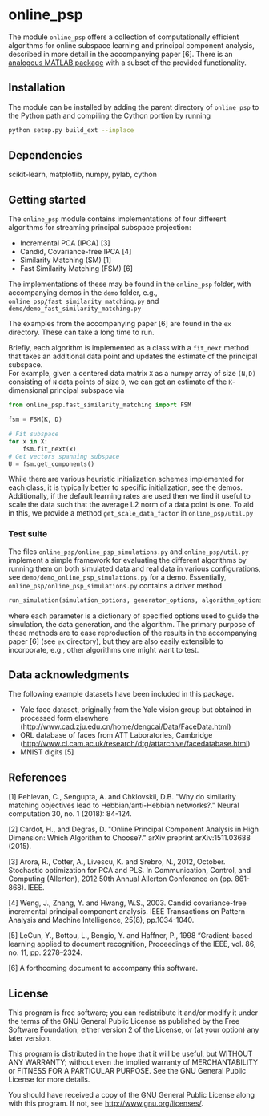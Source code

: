 # online_psp
 The module `online_psp` offers a collection of computationally efficient algorithms for online subspace learning and principal component analysis, described in more detail in the
 accompanying paper [6].  There is an [analogous MATLAB package](https://github.com/simonsfoundation/online-psp-matlab) with a subset of the provided functionality.

## Installation 
The module can be installed by adding the parent directory
of `online_psp` to the Python path 
and compiling the Cython portion by running

```bash
python setup.py build_ext --inplace
```

## Dependencies
scikit-learn, matplotlib, numpy, pylab, cython




## Getting started
The `online_psp` module contains implementations of four different algorithms
for streaming principal subspace projection:

- Incremental PCA (IPCA) [3]
- Candid, Covariance-free IPCA [4]
- Similarity Matching (SM) [1]
- Fast Similarity Matching (FSM) [6]

The implementations of these may be found in the `online_psp` folder,
with accompanying demos in the `demo` folder, e.g., `online_psp/fast_similarity_matching.py` and `demo/demo_fast_similarity_matching.py`

The examples from the accompanying paper [6] are found in the `ex` directory.  These can take a long time to run.

Briefly, each algorithm is implemented as a class with a `fit_next` method that
takes an additional data point and updates the estimate of the principal subspace.  
For example, given a centered data matrix `X` as a numpy array of size `(N,D)` consisting of `N` data points of size `D`, we can get an estimate of the `K`-dimensional principal subspace via

```python
from online_psp.fast_similarity_matching import FSM

fsm = FSM(K, D)

# Fit subspace
for x in X:
    fsm.fit_next(x)
# Get vectors spanning subspace
U = fsm.get_components()
```

While there are various heuristic initialization schemes implemented for each class, it is typically better to specific initialization, see the demos.
Additionally, if the default learning rates are used then we find it useful to scale the data such that the average L2 norm of a data point is one.
To aid in this, we provide a method `get_scale_data_factor` in `online_psp/util.py`


### Test suite
The files `online_psp/online_psp_simulations.py` and `online_psp/util.py` implement a simple framework for 
evaluating the different algorithms by running them on both simulated data and real data in various configurations,
see `demo/demo_online_psp_simulations.py` for a demo.  Essentially, `online_psp/online_psp_simulations.py` 
contains a driver method

```python
run_simulation(simulation_options, generator_options, algorithm_options)
```

where each parameter is a dictionary of specified options used to guide the simulation, the data generation, and the algorithm.
The primary purpose of these methods are to ease reproduction of the results in the accompanying paper [6] (see `ex` directory),
but they are also easily extensible to incorporate, e.g., other algorithms one might want to test.


## Data acknowledgments
The following example datasets have been included in this package.

- Yale face dataset, originally from the Yale vision group but obtained in processed form elsewhere 
(http://www.cad.zju.edu.cn/home/dengcai/Data/FaceData.html)
- ORL database of faces from ATT Laboratories, Cambridge (http://www.cl.cam.ac.uk/research/dtg/attarchive/facedatabase.html)
- MNIST digits [5]

## References
[1] Pehlevan, C., Sengupta, A. and Chklovskii, D.B. "Why do similarity matching objectives lead to Hebbian/anti-Hebbian networks?." Neural computation 30, no. 1 (2018): 84-124.

[2] Cardot, H., and Degras, D. "Online Principal Component Analysis in High Dimension: Which Algorithm to Choose?." arXiv preprint arXiv:1511.03688 (2015).

[3] Arora, R., Cotter, A., Livescu, K. and Srebro, N., 2012, October. Stochastic optimization for PCA and PLS. In Communication, Control, and Computing (Allerton), 2012 50th Annual Allerton Conference on (pp. 861-868). IEEE.

[4] Weng, J., Zhang, Y. and Hwang, W.S., 2003. Candid covariance-free incremental principal component analysis. IEEE Transactions on Pattern Analysis and Machine Intelligence, 25(8), pp.1034-1040.

[5] LeCun, Y., Bottou, L., Bengio, Y. and Haffner, P., 1998 “Gradient-based learning 
applied  to  document  recognition, Proceedings  of  the  IEEE,  vol.  86, no. 11, pp. 2278–2324.

[6] A forthcoming document to accompany this software.

## License
This program is free software; you can redistribute it and/or modify it under the terms of the GNU General Public License as published by the Free Software Foundation; either version 2 of the License, or (at your option) any later version.

This program is distributed in the hope that it will be useful, but WITHOUT ANY WARRANTY; without even the implied warranty of MERCHANTABILITY or FITNESS FOR A PARTICULAR PURPOSE. See the GNU General Public License for more details.

You should have received a copy of the GNU General Public License along with this program. If not, see http://www.gnu.org/licenses/.
